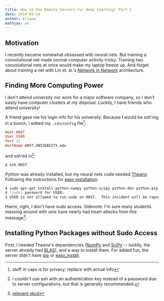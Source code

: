 ```yaml
---
title: How to Use Remote Servers for Deep Learning: Part 1
date: 2014-03-24
author: Eliana
mathjax: on
---
```


Motivation
------------

I recently became somewhat obsessed with neural nets. But training a convolutional net made normal computer activity tricky. Training two convolutional nets at once would make my laptop freeze up. And forget about training a net with Lin et. al.'s [Network in Network] architecture.

[Network in Network]: http://arxiv.org/abs/1312.4400


Finding More Computing Power
-------------

I don't attend university nor work for a major software company, so I don't easily have computer clusters at my disposal. Luckily, I have friends who attend university!

A friend gave me his login info for his university. Because I would be ssh'ing in a bunch, I edited my <code>.ssh/config</code> file[^1]:

[^1]: stuff in caps is for privacy; replace with actual info

```haskell
Host HOST
User USER
Port 22
HostName HOST.UNIVERSITY.edu
```

and ssh'ed in[^2]:

[^2]: I couldn't use ssh with an authentication key instead of a password due to server configurations, but that is generally recommended.

```bash
$ ssh HOST
```

Python was already installed, but my neural nets code needed [Theano]. Following the instructions for [easy installation]:

[Theano]: http://deeplearning.net/software/theano/
[easy installation]: http://deeplearning.net/software/theano/install_ubuntu.html

```bash
$ sudo apt-get install python-numpy python-scipy python-dev python-pip python-nose g++ libopenblas-dev git
$ [sudo] password for USER:
$ USER is not allowed to run sudo on HOST.  This incident will be reported.
```

Hwrm, right, I don't have sudo access. Sidenote: I'm sure many students messing around with unix have nearly had heart attacks from this message[^3].

[^3]: [relevant xkcd]

[relevant xkcd]:http://xkcd.com/838/



Installing Python Packages without Sudo Access
-----------------------------------------------

First, I needed Theano's dependencies ([NumPy] and [SciPy] -- luckily, the server already had [BLAS]), and a way to install them. For added fun, the server didn't have [pip] or [easy_install].

[NumPy]: http://www.numpy.org/
[SciPy]: http://www.scipy.org/
[BLAS]: http://en.wikipedia.org/wiki/Basic_Linear_Algebra_Subprograms
[pip]: https://pypi.python.org/pypi/pip
[easy_install]: https://pythonhosted.org/setuptools/easy_install.html
